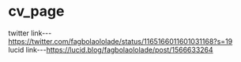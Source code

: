 # cv_page
twitter link---https://twitter.com/fagbolaololade/status/1165166011601031168?s=19 <br>
lucid link---https://lucid.blog/fagbolaololade/post/1566633264
